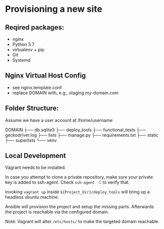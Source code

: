 # Provisioning a new site

## Reqired packages:

- nginx
- Python 3.7
- virtualenv + pip
- Git
- Systemd

## Nginx Virtual Host Config

* see nginx.template.conf
* replace DOMAIN with, e.g., staging.my-domain.com

## Folder Structure:

Assume we have a user account at /home/username

DOMAIN
├── db.sqlite3
├── deploy_tools
├── functional_tests
├── geckodriver.log
├── lists
├── manage.py
├── requirements.txt
├── static
├── superlists
└── venv

## Local Development

Vagrant needs to be installed.

In case you attempt to clone a private repository, make sure your private key is added to ssh-agent.
Check `ssh-agent -l` to verify that.

Invoking `vagrant up` inside `${Project_Dir}/deploy_tools` will bring up a headless ubuntu machine.

Ansible will provision the project and setup the missing parts.
Afterwards the project is reachable via the configured domain.

Note: Vagrant will alter `/etc/hosts/` to make the targeted domain reachable.
